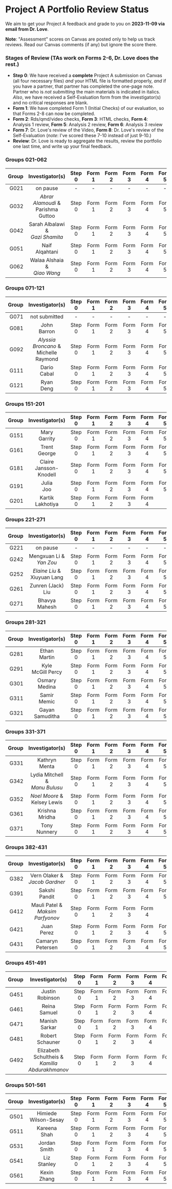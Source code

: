 # Project A Portfolio Review Status

We aim to get your Project A feedback and grade to you on **2023-11-09 via email from Dr. Love**. 

**Note**: "Assessment" scores on Canvas are posted only to help us track reviews. Read our Canvas comments (if any) but ignore the score there.

### Stages of Review (TAs work on Forms 2-6, Dr. Love does the rest.)

- **Step 0**: We have received a **complete** Project A submission on Canvas (all four necessary files) *and* your HTML file is formatted properly, *and* if you have a partner, that partner has completed the one-page note. Partner who is *not submitting* the main materials is indicated in italics. *Also*, we have received a Self-Evaluation form from the investigator(s) and no critical responses are blank.
- **Form 1**: We have completed Form 1 (Initial Checks) of our evaluation, so that Forms 2-8 can now be completed.
- **Form 2**: Rds/qmd/video checks, **Form 3**: HTML checks, **Form 4**: Analysis 1 review, **Form 5**: Analysis 2 review, **Form 6**: Analysis 3 review
- **Form 7**: Dr. Love's review of the Video, **Form 8**: Dr. Love's review of the Self-Evaluation (*note*: I've scored these 7-10 instead of just 9-10.)
- **Review**: Dr. Love is ready to aggregate the results, review the portfolio one last time, and write up your final feedback.

### Groups 021-062

Group | Investigator(s) | Step 0 | Form 1 | Form 2 | Form 3 | Form 4 | Form 5 | Form 6 | Form 7 | Form 8 | Review |
-----: | :-------------------------: | :-----: | :-----: | :-----: | :-----: | :-----: | :-----: | :-----: | :-----: | :-----: | :-----: |
G021 | on pause | - | - | - | - | - | - | - | - | - | - |
G032 | *Abrar Alamoudi* & <br /> Parishma Guttoo | Step 0 | Form 1 | Form 2 | Form 3 | Form 4 | Form 5 | Form 6 | | Form 8 |
G042 | Sarah Albalawi & <br /> *Gazi Shamita* | Step 0 | Form 1 | Form 2 | Form 3 | Form 4 | Form 5 | Form 6 | | Form 8 |
G051 | Naif <br /> Alqahtani | Step 0 | Form 1 | Form 2 | Form 3 | Form 4 | Form 5 | Form 6 | | Form 8 |
G062 | Walaa Alshaia & <br /> *Qiao Wang* | Step 0 | Form 1 | Form 2 | Form 3 | Form 4 | Form 5 | Form 6 | | Form 8 |

### Groups 071-121

Group | Investigator(s) | Step 0 | Form 1 | Form 2 | Form 3 | Form 4 | Form 5 | Form 6 | Form 7 | Form 8 | Review |
-----: | :-------------------------: | :-----: | :-----: | :-----: | :-----: | :-----: | :-----: | :-----: | :-----: | :-----: | :-----: |
G071 | not submitted | - | - | - | - | - | - | - | - | - | - |
G081 | John <br /> Barron | Step 0 | Form 1 | Form 2 | Form 3 | Form 4 | Form 5 | Form 6 | | Form 8 | 
G092 | *Alyssia Broncano* & <br /> Michelle Raymond | Step 0 | Form 1 | Form 2 | Form 3 | Form 4 | Form 5 | Form 6 | | Form 8 |
G111 | Dario <br /> Cabal | Step 0 | Form 1 | Form 2 | Form 3 | Form 4 | Form 5 | Form 6 | | Form 8 | 
G121 | Ryan <br /> Deng | Step 0 | Form 1 | Form 2 | Form 3 | Form 4 | Form 5 | Form 6 | | Form 8 | 

### Groups 151-201

Group | Investigator(s) | Step 0 | Form 1 | Form 2 | Form 3 | Form 4 | Form 5 | Form 6 | Form 7 | Form 8 | Review |
-----: | :-------------------------: | :-----: | :-----: | :-----: | :-----: | :-----: | :-----: | :-----: | :-----: | :-----: | :-----: |
G151 | Mary <br /> Garrity | Step 0 | Form 1 | Form 2 | Form 3 | Form 4 | Form 5 | Form 6 | Form 7 | Form 8 |
G161 | Trent <br /> George | Step 0 | Form 1 | Form 2 | Form 3 | Form 4 | Form 5 | Form 6 | | Form 8 |
G181 | Claire <br /> Jansson-Knodell | Step 0 | Form 1 | Form 2 | Form 3 | Form 4 | Form 5 | Form 6 | | Form 8 |
G191 | Julia <br /> Joo | Step 0 | Form 1 | Form 2 | Form 3 | Form 4 | Form 5 | Form 6 | | Form 8 |
G201 | Kartik <br /> Lakhotiya | Step 0 | Form 1 | Form 2 | Form 3 | Form 4 | | Form 6 | | Form 8 |

### Groups 221-271

Group | Investigator(s) | Step 0 | Form 1 | Form 2 | Form 3 | Form 4 | Form 5 | Form 6 | Form 7 | Form 8 | Review |
-----: | :-------------------------: | :-----: | :-----: | :-----: | :-----: | :-----: | :-----: | :-----: | :-----: | :-----: | :-----: |
G221 | on pause | - | - | - | - | - | - | - | - | - | - |
G242 | Mengxuan Li & <br /> *Yan Zou* | Step 0 | Form 1 | Form 2 | Form 3 | Form 4 | Form 5 | Form 6 | | Form 8 |
G252 | *Elaine Liu* & <br /> Xiuyuan Lang | Step 0 | Form 1 | Form 2 | Form 3 | Form 4 | Form 5 | Form 6 | | Form 8 |
G261 | Zunren (Jack) <br /> Liu | Step 0 | Form 1 | Form 2 | Form 3 | Form 4 | Form 5 | Form 6 | | Form 8 |
G271 | Bhavya <br /> Mahesh | Step 0 | Form 1 | Form 2 | Form 3 | Form 4 | Form 5 | Form 6 | | Form 8 |

### Groups 281-321

Group | Investigator(s) | Step 0 | Form 1 | Form 2 | Form 3 | Form 4 | Form 5 | Form 6 | Form 7 | Form 8 | Review |
-----: | :-------------------------: | :-----: | :-----: | :-----: | :-----: | :-----: | :-----: | :-----: | :-----: | :-----: | :-----: |
G281 | Ethan <br /> Martin | Step 0 | Form 1 | Form 2 | Form 3 | Form 4 | Form 5 | Form 6 | | Form 8 |
G291 | Kyle <br /> McGill Percy | Step 0 | Form 1 | Form 2 | Form 3 | Form 4 | Form 5 | Form 6 | | Form 8 |
G301 | Osmary <br /> Medina | Step 0 | Form 1 | Form 2 | Form 3 | Form 4 | Form 5 | Form 6 | | Form 8 |
G311 | Samir <br /> Memic | Step 0 | Form 1 | Form 2 | Form 3 | Form 4 | Form 5 | Form 6 | | Form 8 |
G321 | Gayan <br /> Samuditha | Step 0 | Form 1 | Form 2 | Form 3 | Form 4 | Form 5 | Form 6 | Form 7 | Form 8 |

### Groups 331-371

Group | Investigator(s) | Step 0 | Form 1 | Form 2 | Form 3 | Form 4 | Form 5 | Form 6 | Form 7 | Form 8 | Review |
-----: | :-------------------------: | :-----: | :-----: | :-----: | :-----: | :-----: | :-----: | :-----: | :-----: | :-----: | :-----: |
G331 | Kathryn <br /> Menta | Step 0 | Form 1 | Form 2 | Form 3 | Form 4 | Form 5 | Form 6 | | Form 8 |
G342 | Lydia Mitchell & <br /> *Manu Bulusu* | Step 0 | Form 1 | Form 2 | Form 3 | Form 4 | Form 5 | Form 6 | | Form 8 |
G352 | *Noel Moore* & <br /> Kelsey Lewis | Step 0 | Form 1 | Form 2 | Form 3 | Form 4 | Form 5 | Form 6 | | Form 8 |
G361 | Krishna <br /> Mridha | Step 0 | Form 1 | Form 2 | Form 3 | Form 4 | Form 5 | Form 6 | | Form 8
G371 | Tony <br /> Nunnery | Step 0 | Form 1 | Form 2 | Form 3 | Form 4 | Form 5 | Form 6 | | Form 8

### Groups 382-431

Group | Investigator(s) | Step 0 | Form 1 | Form 2 | Form 3 | Form 4 | Form 5 | Form 6 | Form 7 | Form 8 | Review |
-----: | :-------------------------: | :-----: | :-----: | :-----: | :-----: | :-----: | :-----: | :-----: | :-----: | :-----: | :-----: |
G382 | Vern Olaker & <br /> *Jacob Gardner* | Step 0 | Form 1 | Form 2 | Form 3 | Form 4 | Form 5 | Form 6 | | Form 8 |
G391 | Sakshi <br /> Pandit | Step 0 | Form 1 | Form 2 | Form 3 | Form 4 | Form 5 | Form 6 | | Form 8 |
G412 | Mauli Patel & <br /> *Maksim Parfyonov* | Step 0 | Form 1 | Form 2 | Form 3 | Form 4 | | Form 6 | | Form 8 |
G421 | Juan <br /> Perez | Step 0 | Form 1 | Form 2 | Form 3 | Form 4 | Form 5 | | | Form 8 |
G431 | Camaryn <br /> Petersen | Step 0 | Form 1 | Form 2 | Form 3 | Form 4 | Form 5 | Form 6 | | Form 8 |

### Groups 451-491

Group | Investigator(s) | Step 0 | Form 1 | Form 2 | Form 3 | Form 4 | Form 5 | Form 6 | Form 7 | Form 8 | Review |
-----: | :-------------------------: | :-----: | :-----: | :-----: | :-----: | :-----: | :-----: | :-----: | :-----: | :-----: | :-----: |
G451 | Justin <br /> Robinson | Step 0 | Form 1 | Form 2 | Form 3 | Form 4 | Form 5 | Form 6 | | Form 8 |
G461 | Reina <br /> Samuel | Step 0 | Form 1 | Form 2 | Form 3 | Form 4 | Form 5 | Form 6 | | Form 8 |
G471 | Manish <br /> Sarkar | Step 0 | Form 1 | Form 2 | Form 3 | Form 4 | Form 5 | Form 6 | | Form 8 |
G481 | Robert <br /> Schauner | Step 0 | Form 1 | Form 2 | Form 3 | Form 4 | Form 5 | Form 6 | | Form 8 |
G492 | Elizabeth <br /> Schultheis & <br /> *Kamilla* <br /> *Abdurakhmanov* | Step 0 | Form 1 | Form 2 | Form 3 | Form 4 | Form 5 | Form 6 | | Form 8 |

### Groups 501-561

Group | Investigator(s) | Step 0 | Form 1 | Form 2 | Form 3 | Form 4 | Form 5 | Form 6 | Form 7 | Form 8 | Review |
-----: | :-------------------------: | :-----: | :-----: | :-----: | :-----: | :-----: | :-----: | :-----: | :-----: | :-----: | :-----: |
G501 | Himiede <br /> Wilson-Sesay | Step 0 | Form 1 | Form 2 | Form 3 | Form 4 | Form 5 | Form 6 | | Form 8 |
G511 | Kareena <br /> Shah | Step 0 | Form 1 | Form 2 | Form 3 | Form 4 | Form 5 | Form 6 | | Form 8 |
G531 | Jordan <br /> Smith | Step 0 | Form 1 | Form 2 | Form 3 | Form 4 | Form 5 | Form 6 |  | Form 8 |
G541 | Liz <br /> Stanley | Step 0 | Form 1 | Form 2 | Form 3 | Form 4  | Form 5 | Form 6 |  | Form 8 |
G561 | Kexin <br /> Zhang | Step 0 | Form 1 | Form 2 | Form 3 | Form 4  | Form 5 | Form 6 |  | Form 8 |

